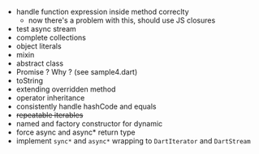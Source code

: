 -  handle function expression inside method correclty
     -  now there's a problem with this, should use JS closures
-  test async stream
-  complete collections
-  object literals
-  mixin
-  abstract class
-  Promise<T> ? Why ? (see sample4.dart)
-  toString
-  extending overridden method
-  operator inheritance
-  consistently handle hashCode and equals 
-  ~~repeatable iterables~~
-  named and factory constructor for dynamic
-  force async and async* return type
-  implement `sync*` and `async*` wrapping to `DartIterator` and `DartStream`
 